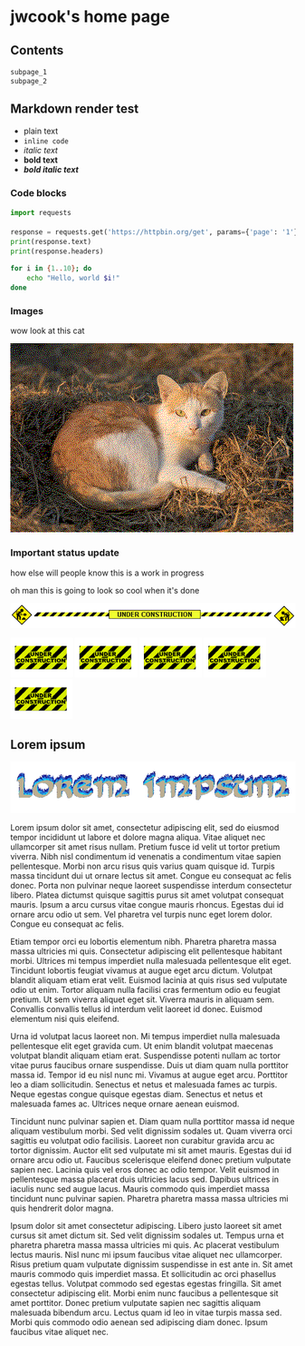 # jwcook's home page

## Contents
```{toctree}
subpage_1
subpage_2
```

## Markdown render test
* plain text
* `inline code`
* _italic text_
* **bold text**
* **_bold italic text_**

### Code blocks

```python
import requests

response = requests.get('https://httpbin.org/get', params={'page': '1'})
print(response.text)
print(response.headers)
```

```bash
for i in {1..10}; do
    echo "Hello, world $i!"
done
```

### Images
wow look at this cat

![](../assets/images/cat.png)


### Important status update
how else will people know this is a work in progress

oh man this is going to look so cool when it's done

![](../assets/images/underconstruction_2.gif)

![](../assets/images/underconstruction_1.gif) ![](../assets/images/underconstruction_1.gif) ![](../assets/images/underconstruction_1.gif) ![](../assets/images/underconstruction_1.gif) ![](../assets/images/underconstruction_1.gif)


## Lorem ipsum
![](../assets/images/lorem_ipsum.gif)

Lorem ipsum dolor sit amet, consectetur adipiscing elit, sed do eiusmod tempor incididunt ut labore et dolore magna aliqua. Vitae aliquet nec ullamcorper sit amet risus nullam. Pretium fusce id velit ut tortor pretium viverra. Nibh nisl condimentum id venenatis a condimentum vitae sapien pellentesque. Morbi non arcu risus quis varius quam quisque id. Turpis massa tincidunt dui ut ornare lectus sit amet. Congue eu consequat ac felis donec. Porta non pulvinar neque laoreet suspendisse interdum consectetur libero. Platea dictumst quisque sagittis purus sit amet volutpat consequat mauris. Ipsum a arcu cursus vitae congue mauris rhoncus. Egestas dui id ornare arcu odio ut sem. Vel pharetra vel turpis nunc eget lorem dolor. Congue eu consequat ac felis.

Etiam tempor orci eu lobortis elementum nibh. Pharetra pharetra massa massa ultricies mi quis. Consectetur adipiscing elit pellentesque habitant morbi. Ultrices mi tempus imperdiet nulla malesuada pellentesque elit eget. Tincidunt lobortis feugiat vivamus at augue eget arcu dictum. Volutpat blandit aliquam etiam erat velit. Euismod lacinia at quis risus sed vulputate odio ut enim. Tortor aliquam nulla facilisi cras fermentum odio eu feugiat pretium. Ut sem viverra aliquet eget sit. Viverra mauris in aliquam sem. Convallis convallis tellus id interdum velit laoreet id donec. Euismod elementum nisi quis eleifend.

Urna id volutpat lacus laoreet non. Mi tempus imperdiet nulla malesuada pellentesque elit eget gravida cum. Ut enim blandit volutpat maecenas volutpat blandit aliquam etiam erat. Suspendisse potenti nullam ac tortor vitae purus faucibus ornare suspendisse. Duis ut diam quam nulla porttitor massa id. Tempor id eu nisl nunc mi. Vivamus at augue eget arcu. Porttitor leo a diam sollicitudin. Senectus et netus et malesuada fames ac turpis. Neque egestas congue quisque egestas diam. Senectus et netus et malesuada fames ac. Ultrices neque ornare aenean euismod.

Tincidunt nunc pulvinar sapien et. Diam quam nulla porttitor massa id neque aliquam vestibulum morbi. Sed velit dignissim sodales ut. Quam viverra orci sagittis eu volutpat odio facilisis. Laoreet non curabitur gravida arcu ac tortor dignissim. Auctor elit sed vulputate mi sit amet mauris. Egestas dui id ornare arcu odio ut. Faucibus scelerisque eleifend donec pretium vulputate sapien nec. Lacinia quis vel eros donec ac odio tempor. Velit euismod in pellentesque massa placerat duis ultricies lacus sed. Dapibus ultrices in iaculis nunc sed augue lacus. Mauris commodo quis imperdiet massa tincidunt nunc pulvinar sapien. Pharetra pharetra massa massa ultricies mi quis hendrerit dolor magna.

Ipsum dolor sit amet consectetur adipiscing. Libero justo laoreet sit amet cursus sit amet dictum sit. Sed velit dignissim sodales ut. Tempus urna et pharetra pharetra massa massa ultricies mi quis. Ac placerat vestibulum lectus mauris. Nisl nunc mi ipsum faucibus vitae aliquet nec ullamcorper. Risus pretium quam vulputate dignissim suspendisse in est ante in. Sit amet mauris commodo quis imperdiet massa. Et sollicitudin ac orci phasellus egestas tellus. Volutpat commodo sed egestas egestas fringilla. Sit amet consectetur adipiscing elit. Morbi enim nunc faucibus a pellentesque sit amet porttitor. Donec pretium vulputate sapien nec sagittis aliquam malesuada bibendum arcu. Lectus quam id leo in vitae turpis massa sed. Morbi quis commodo odio aenean sed adipiscing diam donec. Ipsum faucibus vitae aliquet nec.
